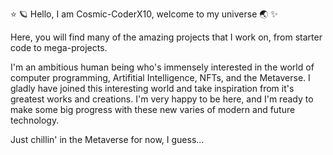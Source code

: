 ⭐️ 🪐 Hello, I am Cosmic-CoderX10, welcome to my universe 🌏 ✨

Here, you will find many of the amazing projects that I work on, from starter code to mega-projects.

I'm an ambitious human being who's immensely interested in the world of computer programming, Artifitial Intelligence, NFTs, and the Metaverse.
I gladly have joined this interesting world and take inspiration from it's greatest works and creations. I'm very happy to be here, and I'm ready to make some big progress with these new varies of modern and future technology.

Just chillin' in the Metaverse for now, I guess...

<!---
Cosmic-CoderX10/Cosmic-CoderX10 is a ✨ special ✨ repository because its `README.md` (this file) appears on your GitHub profile.
You can click the Preview link to take a look at your changes.
--->
